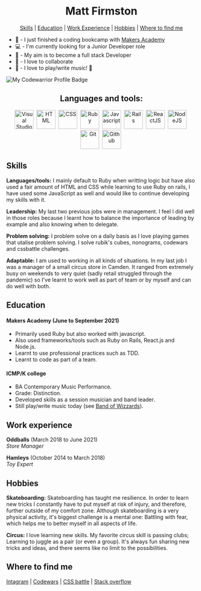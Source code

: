 <div align='center'>

# Matt Firmston
[Skills](#skills) | [Education](#education) | [Work Experience](#work-experience) | [Hobbies](#hobbies) | [Where to find me](#Where-to-find-me)
  
</div>

- :seedling: - I just finished a coding bookcamp with [Makers Academy](https://makers.tech/)
- :computer: - I'm currently looking for a Junior Developer role
- :dart: - My aim is to become a full stack Developer
- :dancers: - I love to collaborate
- :guitar: - I love to play/write music! :metal:

<!---![visitors](https://visitor-badge.glitch.me/badge?page_id=78556191)--->
![My Codewarrior Profile Badge](https://www.codewars.com/users/YoFirmy/badges/micro)

<div align='center'>
  
  <h2>Languages and tools:</h2>
  <img alt="Visual Studio Code" width="50px" src="https://pics.freeicons.io/uploads/icons/png/14178750871552037061-512.png" />&nbsp;
  <img alt="HTML" width="50px" src="https://pics.freeicons.io/uploads/icons/png/8804286661557996995-512.png" />&nbsp;
  <img alt="CSS" width="50px" src="https://pics.freeicons.io/uploads/icons/png/632690741557997006-512.png" />&nbsp;
  <img alt="Ruby" width="50px" src="https://pics.freeicons.io/uploads/icons/png/4090158241551942644-512.png" />&nbsp;
  <img alt="Javascript" width="50px" src="https://pics.freeicons.io/uploads/icons/png/21088442871540553614-512.png" />&nbsp;
  <img alt="Rails" width="50px" src="https://pics.freeicons.io/uploads/icons/png/2219791841551942639-512.png" />&nbsp;
  <img alt="ReactJS" width="50px" src="https://pics.freeicons.io/uploads/icons/png/8575147831553750379-64.png" />&nbsp;
  <img alt="NodeJS" width="50px" src="https://pics.freeicons.io/uploads/icons/png/15056343581551942278-512.png" />&nbsp;
  <img alt="Git" width="50px" src="https://pics.freeicons.io/uploads/icons/png/9374299221540553610-512.png" />&nbsp;
  <img alt="Github" width="50px" src="https://pics.freeicons.io/uploads/icons/png/10412341841540553610-512.png" />&nbsp;

</div>

## Skills
**Languages/tools:** I mainly default to Ruby when writting logic but have also used a fair amount of HTML and CSS while learning to use Ruby on rails, I have used some JavaScript as well and would like to continue developing my skills with it.

**Leadership:** My last two previous jobs were in management. I feel I did well in those roles because I learnt how to balance the importance of leading by example and also knowing when to delegate.

**Problem solving:** I problem solve on a daily basis as I love playing games that utalise problem solving. I solve rubik's cubes, nonograms, codewars and cssbattle challenges.

**Adaptable:** I am used to working in all kinds of situations. In my last job I was a manager of a small circus store in Camden. It ranged from extremely busy on weekends to very quiet (sadly retail struggled through the pandemic) so I've learnt to work well as part of team or by myself and can do well with both.

## Education
#### Makers Academy (June to September 2021)
- Primarily used Ruby but also worked with javascript.
- Also used frameworks/tools such as Ruby on Rails, React.js and Node.js.
- Learnt to use professional practices such as TDD.
- Learnt to code as part of a team.

#### ICMP/K college
- BA Contemporary Music Performance.
- Grade: Distinction.
- Developed skills as a session musician and band leader.
- Still play/write music today (see [Band of Wizzards](https://soundcloud.com/bandofwizzards/)).

## Work experience
**Oddballs** (March 2018 to June 2021)  
_Store Manager_

**Hamleys** (October 2014 to March 2018)  
_Toy Expert_

## Hobbies
**Skateboarding:** Skateboarding has taught me resilience. In order to learn new tricks I constantly have to put myself at risk of injury, and therefore, further outside of my comfort zone. Although skateboarding is a very physical activity, it's biggest challenge is a mental one: Battling with fear, which helps me to better myself in all aspects of life.

**Circus:** I love learning new skills. My favorite circus skill is passing clubs; Learning to juggle as a pair (or even a group). It's always fun sharing new tricks and ideas, and there seems like no limit to the possibilities.

## Where to find me
[Intagram](https://www.instagram.com/mattfirmston/) | [Codewars](https://www.codewars.com/users/YoFirmy) | [CSS battle](https://cssbattle.dev/player/yofirmy) | [Stack overflow](https://stackoverflow.com/users/15154036/yofirmy)
